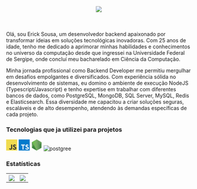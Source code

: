 
<h3 align="center">
  <p> <img src="https://media.giphy.com/media/ASd0Ukj0y3qMM/giphy.gif" width="200px"> </p> </h3>

<br />

<p>
Olá, sou Erick Sousa, um desenvolvedor backend apaixonado por transformar ideias em soluções tecnológicas inovadoras. Com 25 anos de idade, tenho me dedicado a aprimorar minhas habilidades e conhecimentos no universo da computação desde que ingressei na Universidade Federal de Sergipe, onde concluí meu bacharelado em Ciência da Computação.

Minha jornada profissional como Backend Developer me permitiu mergulhar em desafios empolgantes e diversificados. Com experiência sólida no desenvolvimento de sistemas, eu domino o ambiente de execução NodeJS (Typescript/Javascript) e tenho expertise em trabalhar com diferentes bancos de dados, como PostgreSQL, MongoDB, SQL Server, MySQL, Redis e Elasticsearch. Essa diversidade me capacitou a criar soluções seguras, escaláveis e de alto desempenho, atendendo às demandas específicas de cada projeto.
</p>

### Tecnologias que ja utilizei para projetos

<p align="left">
<img src="https://raw.githubusercontent.com/github/explore/80688e429a7d4ef2fca1e82350fe8e3517d3494d/topics/javascript/javascript.png" alt="javascript" width="30" height="30"/>
<img src="https://raw.githubusercontent.com/github/explore/80688e429a7d4ef2fca1e82350fe8e3517d3494d/topics/typescript/typescript.png" alt="typescript" width="30" height="30"/>
<img src="https://raw.githubusercontent.com/github/explore/80688e429a7d4ef2fca1e82350fe8e3517d3494d/topics/nodejs/nodejs.png" alt="nodejs" width="30" height="30"/>
<img src="https://i.imgur.com/4Fph8Fd.png" alt="postgree" width="30" height="30"/>
</p>

### Estatísticas

<table>
  <tr>
    <td><img width="350px" align="center" src="https://github-readme-stats.vercel.app/api/top-langs/?username=ericksousa77&layout=compact&theme=radical" /></td>
    <td><img width="350px" align="center" src="https://github-readme-stats.vercel.app/api?username=ericksousa77&show_icons=true&theme=radical&count_private=true" /></td>
  </tr>  
</table>
